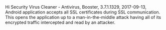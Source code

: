 Hi Security Virus Cleaner - Antivirus, Booster, 3.7.1.1329, 2017-09-13, Android application accepts all SSL certificates during SSL communication. This opens the application up to a man-in-the-middle attack having all of its encrypted traffic intercepted and read by an attacker.